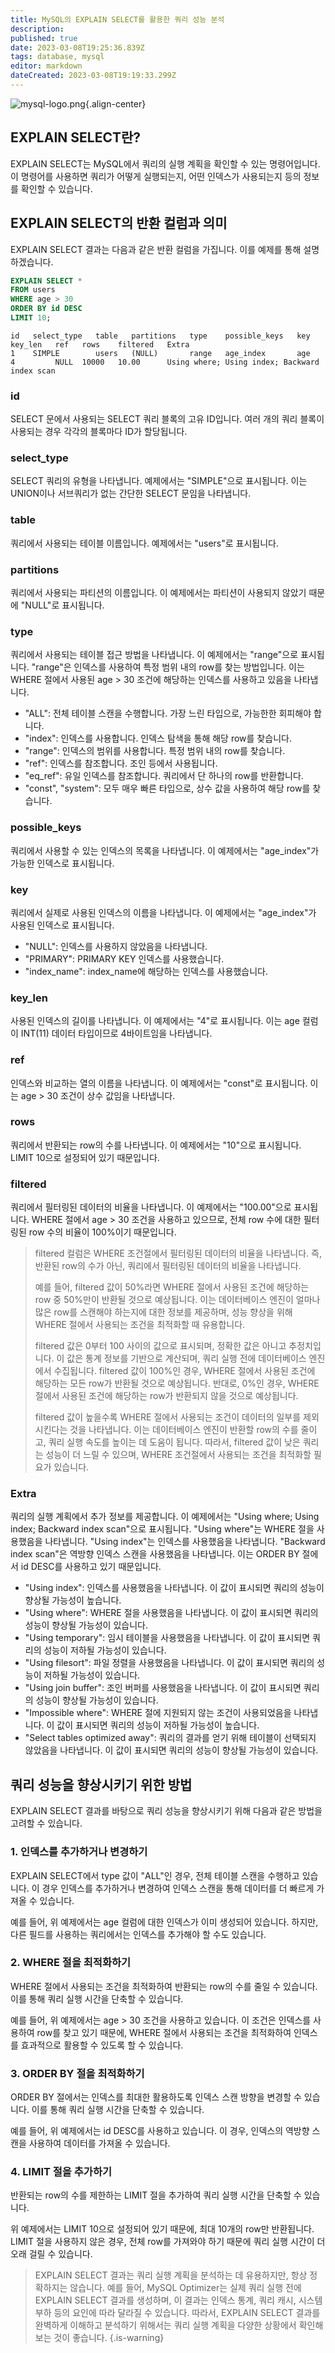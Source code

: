```yaml
---
title: MySQL의 EXPLAIN SELECT를 활용한 쿼리 성능 분석
description: 
published: true
date: 2023-03-08T19:25:36.839Z
tags: database, mysql
editor: markdown
dateCreated: 2023-03-08T19:19:33.299Z
---
```


![mysql-logo.png](/mysql-logo.png){.align-center}

## EXPLAIN SELECT란?

EXPLAIN SELECT는 MySQL에서 쿼리의 실행 계획을 확인할 수 있는 명령어입니다. 이 명령어를 사용하면 쿼리가 어떻게 실행되는지, 어떤 인덱스가 사용되는지 등의 정보를 확인할 수 있습니다.

## EXPLAIN SELECT의 반환 컬럼과 의미
EXPLAIN SELECT 결과는 다음과 같은 반환 컬럼을 가집니다. 이를 예제를 통해 설명하겠습니다.

```sql
EXPLAIN SELECT *
FROM users
WHERE age > 30
ORDER BY id DESC
LIMIT 10;
```

```
id   select_type   table   partitions   type    possible_keys   key    key_len   ref   rows    filtered   Extra
1    SIMPLE        users   (NULL)       range   age_index       age    4         NULL  10000   10.00      Using where; Using index; Backward index scan

```

### id

SELECT 문에서 사용되는 SELECT 쿼리 블록의 고유 ID입니다. 여러 개의 쿼리 블록이 사용되는 경우 각각의 블록마다 ID가 할당됩니다.
  
### select_type

SELECT 쿼리의 유형을 나타냅니다. 예제에서는 "SIMPLE"으로 표시됩니다. 이는 UNION이나 서브쿼리가 없는 간단한 SELECT 문임을 나타냅니다.

### table

쿼리에서 사용되는 테이블 이름입니다. 예제에서는 "users"로 표시됩니다.

### partitions

쿼리에서 사용되는 파티션의 이름입니다. 이 예제에서는 파티션이 사용되지 않았기 때문에 "NULL"로 표시됩니다.

### type

쿼리에서 사용되는 테이블 접근 방법을 나타냅니다. 이 예제에서는 "range"으로 표시됩니다. "range"은 인덱스를 사용하여 특정 범위 내의 row를 찾는 방법입니다. 이는 WHERE 절에서 사용된 age > 30 조건에 해당하는 인덱스를 사용하고 있음을 나타냅니다.

- "ALL": 전체 테이블 스캔을 수행합니다. 가장 느린 타입으로, 가능한한 회피해야 합니다.
- "index": 인덱스를 사용합니다. 인덱스 탐색을 통해 해당 row를 찾습니다.
- "range": 인덱스의 범위를 사용합니다. 특정 범위 내의 row를 찾습니다.
- "ref": 인덱스를 참조합니다. 조인 등에서 사용됩니다.
- "eq_ref": 유일 인덱스를 참조합니다. 쿼리에서 단 하나의 row를 반환합니다.
- "const", "system": 모두 매우 빠른 타입으로, 상수 값을 사용하여 해당 row를 찾습니다.

### possible_keys	

쿼리에서 사용할 수 있는 인덱스의 목록을 나타냅니다. 이 예제에서는 "age_index"가 가능한 인덱스로 표시됩니다.

### key

쿼리에서 실제로 사용된 인덱스의 이름을 나타냅니다. 이 예제에서는 "age_index"가 사용된 인덱스로 표시됩니다. 

- "NULL": 인덱스를 사용하지 않았음을 나타냅니다.
- "PRIMARY": PRIMARY KEY 인덱스를 사용했습니다.
- "index_name": index_name에 해당하는 인덱스를 사용했습니다.

### key_len

사용된 인덱스의 길이를 나타냅니다. 이 예제에서는 "4"로 표시됩니다. 이는 age 컬럼이 INT(11) 데이터 타입이므로 4바이트임을 나타냅니다.

### ref

인덱스와 비교하는 열의 이름을 나타냅니다. 이 예제에서는 "const"로 표시됩니다. 이는 age > 30 조건이 상수 값임을 나타냅니다. 

### rows

쿼리에서 반환되는 row의 수를 나타냅니다. 이 예제에서는 "10"으로 표시됩니다. LIMIT 10으로 설정되어 있기 때문입니다.

### filtered

쿼리에서 필터링된 데이터의 비율을 나타냅니다. 이 예제에서는 "100.00"으로 표시됩니다. WHERE 절에서 age > 30 조건을 사용하고 있으므로, 전체 row 수에 대한 필터링된 row 수의 비율이 100%이기 때문입니다.

> filtered 컬럼은 WHERE 조건절에서 필터링된 데이터의 비율을 나타냅니다. 즉, 반환된 row의 수가 아닌, 쿼리에서 필터링된 데이터의 비율을 나타냅니다.
> 
> 예를 들어, filtered 값이 50%라면 WHERE 절에서 사용된 조건에 해당하는 row 중 50%만이 반환될 것으로 예상됩니다. 이는 데이터베이스 엔진이 얼마나 많은 row를 스캔해야 하는지에 대한 정보를 제공하며, 성능 향상을 위해 WHERE 절에서 사용되는 조건을 최적화할 때 유용합니다.
> 
> filtered 값은 0부터 100 사이의 값으로 표시되며, 정확한 값은 아니고 추정치입니다. 이 값은 통계 정보를 기반으로 계산되며, 쿼리 실행 전에 데이터베이스 엔진에서 수집됩니다. filtered 값이 100%인 경우, WHERE 절에서 사용된 조건에 해당하는 모든 row가 반환될 것으로 예상됩니다. 반대로, 0%인 경우, WHERE 절에서 사용된 조건에 해당하는 row가 반환되지 않을 것으로 예상됩니다.
> 
> filtered 값이 높을수록 WHERE 절에서 사용되는 조건이 데이터의 일부를 제외시킨다는 것을 나타냅니다. 이는 데이터베이스 엔진이 반환할 row의 수를 줄이고, 쿼리 실행 속도를 높이는 데 도움이 됩니다. 따라서, filtered 값이 낮은 쿼리는 성능이 더 느릴 수 있으며, WHERE 조건절에서 사용되는 조건을 최적화할 필요가 있습니다.

### Extra

쿼리의 실행 계획에서 추가 정보를 제공합니다. 이 예제에서는 "Using where; Using index; Backward index scan"으로 표시됩니다. "Using where"는 WHERE 절을 사용했음을 나타냅니다. "Using index"는 인덱스를 사용했음을 나타냅니다. "Backward index scan"은 역방향 인덱스 스캔을 사용했음을 나타냅니다. 이는 ORDER BY 절에서 id DESC를 사용하고 있기 때문입니다.

- "Using index": 인덱스를 사용했음을 나타냅니다. 이 값이 표시되면 쿼리의 성능이 향상될 가능성이 높습니다.
- "Using where": WHERE 절을 사용했음을 나타냅니다. 이 값이 표시되면 쿼리의 성능이 향상될 가능성이 있습니다.
- "Using temporary": 임시 테이블을 사용했음을 나타냅니다. 이 값이 표시되면 쿼리의 성능이 저하될 가능성이 있습니다.
- "Using filesort": 파일 정렬을 사용했음을 나타냅니다. 이 값이 표시되면 쿼리의 성능이 저하될 가능성이 있습니다.
- "Using join buffer": 조인 버퍼를 사용했음을 나타냅니다. 이 값이 표시되면 쿼리의 성능이 향상될 가능성이 있습니다.
- "Impossible where": WHERE 절에 지원되지 않는 조건이 사용되었음을 나타냅니다. 이 값이 표시되면 쿼리의 성능이 저하될 가능성이 높습니다.
- "Select tables optimized away": 쿼리의 결과를 얻기 위해 테이블이 선택되지 않았음을 나타냅니다. 이 값이 표시되면 쿼리의 성능이 향상될 가능성이 있습니다.

## 쿼리 성능을 향상시키기 위한 방법

EXPLAIN SELECT 결과를 바탕으로 쿼리 성능을 향상시키기 위해 다음과 같은 방법을 고려할 수 있습니다.

### 1. 인덱스를 추가하거나 변경하기

EXPLAIN SELECT에서 type 값이 "ALL"인 경우, 전체 테이블 스캔을 수행하고 있습니다. 이 경우 인덱스를 추가하거나 변경하여 인덱스 스캔을 통해 데이터를 더 빠르게 가져올 수 있습니다.

예를 들어, 위 예제에서는 age 컬럼에 대한 인덱스가 이미 생성되어 있습니다. 하지만, 다른 필드를 사용하는 쿼리에서는 인덱스를 추가해야 할 수도 있습니다.

### 2. WHERE 절을 최적화하기
 
WHERE 절에서 사용되는 조건을 최적화하여 반환되는 row의 수를 줄일 수 있습니다. 이를 통해 쿼리 실행 시간을 단축할 수 있습니다.

예를 들어, 위 예제에서는 age > 30 조건을 사용하고 있습니다. 이 조건은 인덱스를 사용하여 row를 찾고 있기 때문에, WHERE 절에서 사용되는 조건을 최적화하여 인덱스를 효과적으로 활용할 수 있도록 할 수 있습니다.

### 3. ORDER BY 절을 최적화하기
ORDER BY 절에서는 인덱스를 최대한 활용하도록 인덱스 스캔 방향을 변경할 수 있습니다. 이를 통해 쿼리 실행 시간을 단축할 수 있습니다.

예를 들어, 위 예제에서는 id DESC를 사용하고 있습니다. 이 경우, 인덱스의 역방향 스캔을 사용하여 데이터를 가져올 수 있습니다.

### 4. LIMIT 절을 추가하기
반환되는 row의 수를 제한하는 LIMIT 절을 추가하여 쿼리 실행 시간을 단축할 수 있습니다.

위 예제에서는 LIMIT 10으로 설정되어 있기 때문에, 최대 10개의 row만 반환됩니다. LIMIT 절을 사용하지 않은 경우, 전체 row를 가져와야 하기 때문에 쿼리 실행 시간이 더 오래 걸릴 수 있습니다.

> EXPLAIN SELECT 결과는 쿼리 실행 계획을 분석하는 데 유용하지만, 항상 정확하지는 않습니다.
> 예를 들어, MySQL Optimizer는 실제 쿼리 실행 전에 EXPLAIN SELECT 결과를 생성하며, 이 결과는 인덱스 통계, 쿼리 캐시, 시스템 부하 등의 요인에 따라 달라질 수 있습니다.
> 따라서, EXPLAIN SELECT 결과를 완벽하게 이해하고 분석하기 위해서는 쿼리 실행 계획을 다양한 상황에서 확인해보는 것이 좋습니다.
{.is-warning}
